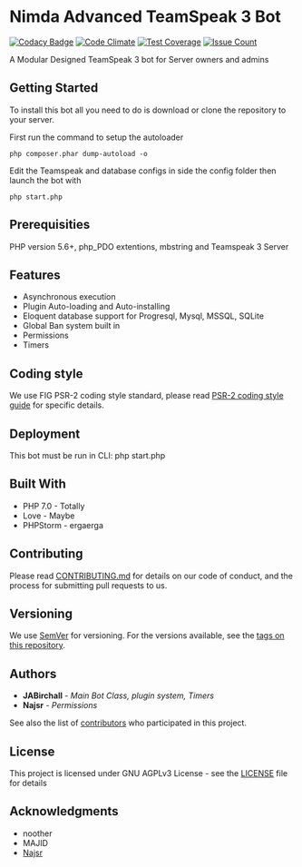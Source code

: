 # Nimda Advanced TeamSpeak 3 Bot
[![Codacy Badge](https://api.codacy.com/project/badge/Grade/86370bd136ce46ba9ead64b272ba11a3)](https://www.codacy.com/app/drwhat/NimdaTS3?utm_source=github.com&amp;utm_medium=referral&amp;utm_content=JABirchall/NimdaTS3&amp;utm_campaign=Badge_Grade)
[![Code Climate](https://codeclimate.com/github/JABirchall/NimdaTS3/badges/gpa.svg)](https://codeclimate.com/github/JABirchall/NimdaTS3/)
[![Test Coverage](https://codeclimate.com/github/JABirchall/NimdaTS3/badges/coverage.svg)](https://codeclimate.com/github/JABirchall/NimdaTS3/coverage)
[![Issue Count](https://codeclimate.com/github/JABirchall/NimdaTS3/badges/issue_count.svg)](https://codeclimate.com/github/JABirchall/NimdaTS3)

A Modular Designed TeamSpeak 3 bot for Server owners and admins

## Getting Started

To install this bot all you need to do is download or clone the repository to your server.

First run the command to setup the autoloader

```
php composer.phar dump-autoload -o
```

Edit the Teamspeak and database configs in side the config folder then launch the bot with
```
php start.php
```

## Prerequisities

PHP version 5.6+, php_PDO extentions, mbstring and Teamspeak 3 Server

## Features

* Asynchronous execution
* Plugin Auto-loading and Auto-installing
* Eloquent database support for Progresql, Mysql, MSSQL, SQLite
* Global Ban system built in
* Permissions
* Timers

## Coding style

We use FIG PSR-2 coding style standard, please read [PSR-2 coding style guide](https://github.com/php-fig/fig-standards/blob/master/accepted/PSR-2-coding-style-guide.md) for specific details.

## Deployment

This bot must be run in CLI: php start.php

## Built With

* PHP 7.0 - Totally
* Love - Maybe
* PHPStorm - ergaerga

## Contributing

Please read [CONTRIBUTING.md](CONTRIBUTING.md) for details on our code of conduct, and the process for submitting pull requests to us.

## Versioning

We use [SemVer](http://semver.org/) for versioning. For the versions available, see the [tags on this repository](https://github.com/JABirchall/NimdaTS3/tags). 

## Authors

* **JABirchall** - *Main Bot Class, plugin system, Timers*
* **Najsr** - *Permissions*

See also the list of [contributors](https://github.com/JABirchall/NimdaTS3/graphs/contributors) who participated in this project.

## License

This project is licensed under GNU AGPLv3 License - see the [LICENSE](LICENSE) file for details

## Acknowledgments

* noother
* MAJID
* [Najsr](https://github.com/Najsr)
